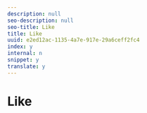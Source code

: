 ```yaml
---
description: null
seo-description: null
seo-title: Like
title: Like
uuid: e2ed12ac-1135-4a7e-917e-29a6ceff2fc4
index: y
internal: n
snippet: y
translate: y
---
```


# Like


